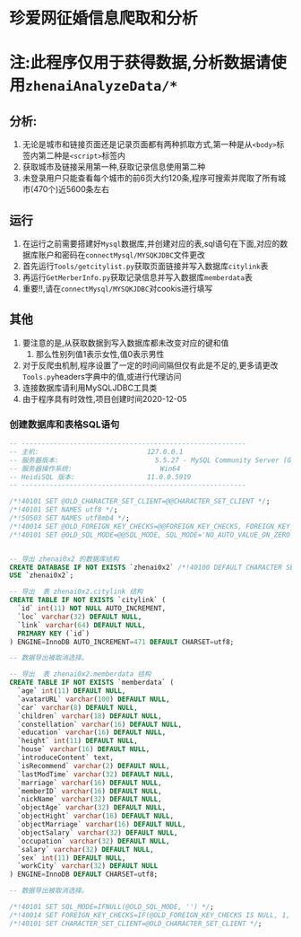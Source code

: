 # 珍爱网征婚信息爬取和分析

# 注:此程序仅用于获得数据,分析数据请使用`zhenaiAnalyzeData/*`


## 分析: 
  1. 无论是城市和链接页面还是记录页面都有两种抓取方式,第一种是从`<body>`标签内第二种是`<script>`标签内  
  2. 获取城市及链接采用第一种,获取记录信息使用第二种
  3. 未登录用户只能查看每个城市的前6页大约120条,程序可搜索并爬取了所有城市(470个)近5600条左右
    

## 运行
1. 在运行之前需要搭建好`Mysql`数据库,并创建对应的表,sql语句在下面,对应的数据库账户和密码在`connectMysql/MYSQKJDBC`文件更改
2. 首先运行`Tools/getcitylist.py`获取页面链接并写入数据库`citylink`表
3. 再运行`GetMerberInfo.py`获取记录信息并写入数据库`memberdata`表
4. 重要!!,请在`connectMysql/MYSQKJDBC`对cookis进行填写

## 其他
1. 要注意的是,从获取数据到写入数据库都未改变对应的键和值  
    1. 那么性别列值1表示女性,值0表示男性
2. 对于反爬虫机制,程序设置了一定的时间间隔但仅有此是不足的,更多请更改`Tools.py`headers字典中的值,或进行代理访问 
3. 连接数据库请利用MySQLJDBC工具类
4. 由于程序具有时效性,项目创建时间2020-12-05
### 创建数据库和表格SQL语句

```sql
-- --------------------------------------------------------
-- 主机:                           127.0.0.1
-- 服务器版本:                        5.5.27 - MySQL Community Server (GPL)
-- 服务器操作系统:                      Win64
-- HeidiSQL 版本:                  11.0.0.5919
-- --------------------------------------------------------

/*!40101 SET @OLD_CHARACTER_SET_CLIENT=@@CHARACTER_SET_CLIENT */;
/*!40101 SET NAMES utf8 */;
/*!50503 SET NAMES utf8mb4 */;
/*!40014 SET @OLD_FOREIGN_KEY_CHECKS=@@FOREIGN_KEY_CHECKS, FOREIGN_KEY_CHECKS=0 */;
/*!40101 SET @OLD_SQL_MODE=@@SQL_MODE, SQL_MODE='NO_AUTO_VALUE_ON_ZERO' */;


-- 导出 zhenai0x2 的数据库结构
CREATE DATABASE IF NOT EXISTS `zhenai0x2` /*!40100 DEFAULT CHARACTER SET utf8 */;
USE `zhenai0x2`;

-- 导出  表 zhenai0x2.citylink 结构
CREATE TABLE IF NOT EXISTS `citylink` (
  `id` int(11) NOT NULL AUTO_INCREMENT,
  `loc` varchar(32) DEFAULT NULL,
  `link` varchar(64) DEFAULT NULL,
  PRIMARY KEY (`id`)
) ENGINE=InnoDB AUTO_INCREMENT=471 DEFAULT CHARSET=utf8;

-- 数据导出被取消选择。

-- 导出  表 zhenai0x2.memberdata 结构
CREATE TABLE IF NOT EXISTS `memberdata` (
  `age` int(11) DEFAULT NULL,
  `avatarURL` varchar(100) DEFAULT NULL,
  `car` varchar(8) DEFAULT NULL,
  `children` varchar(18) DEFAULT NULL,
  `constellation` varchar(16) DEFAULT NULL,
  `education` varchar(16) DEFAULT NULL,
  `height` int(11) DEFAULT NULL,
  `house` varchar(16) DEFAULT NULL,
  `introduceContent` text,
  `isRecommend` varchar(2) DEFAULT NULL,
  `lastModTime` varchar(32) DEFAULT NULL,
  `marriage` varchar(16) DEFAULT NULL,
  `memberID` varchar(16) DEFAULT NULL,
  `nickName` varchar(32) DEFAULT NULL,
  `objectAge` varchar(32) DEFAULT NULL,
  `objectHight` varchar(16) DEFAULT NULL,
  `objectMarriage` varchar(16) DEFAULT NULL,
  `objectSalary` varchar(32) DEFAULT NULL,
  `occupation` varchar(32) DEFAULT NULL,
  `salary` varchar(32) DEFAULT NULL,
  `sex` int(11) DEFAULT NULL,
  `workCity` varchar(32) DEFAULT NULL
) ENGINE=InnoDB DEFAULT CHARSET=utf8;

-- 数据导出被取消选择。

/*!40101 SET SQL_MODE=IFNULL(@OLD_SQL_MODE, '') */;
/*!40014 SET FOREIGN_KEY_CHECKS=IF(@OLD_FOREIGN_KEY_CHECKS IS NULL, 1, @OLD_FOREIGN_KEY_CHECKS) */;
/*!40101 SET CHARACTER_SET_CLIENT=@OLD_CHARACTER_SET_CLIENT */;

```
